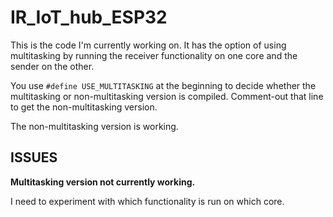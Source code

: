 # IR_IoT_hub_ESP32

This is the code I'm currently working on. It has the option of using multitasking by running the receiver functionality on one core and the sender on the other.

You use `#define USE_MULTITASKING` at the beginning to decide whether the multitasking or non-multitasking version is compiled. Comment-out that line to get the non-multitasking version.

The non-multitasking version is working.

## ISSUES

**Multitasking version not currently working.**

I need to experiment with which functionality is run on which core.
